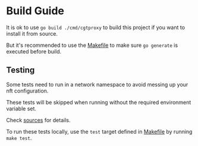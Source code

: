 <!--
SPDX-FileCopyrightText: 2025 Chen Linxuan <me@black-desk.cn>

SPDX-License-Identifier: MIT
-->

# Build Guide

It is ok to use `go build ./cmd/cgtproxy` to build this project
if you want to install it from source.

But it's recommended to use the [Makefile]
to make sure `go generate` is executed before build.

[Makefile]: ../Makefile

## Testing

Some tests need to run in a network namespace
to avoid messing up your nft configuration.

These tests will be skipped
when running without the required environment variable set.

Check [sources] for details.

[sources]: ../pkg/nftman/nftman_test.go

To run these tests locally,
use the `test` target defined in [Makefile]
by running `make test`.
